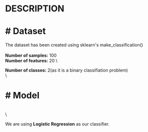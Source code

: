 # DESCRIPTION
# # Dataset
The dataset has been created using sklearn's make_classification()
\
\
**Number of samples:** 100
\
**Number of features:** 20
\

**Number of classes:** 2(as it is a binary classifiation problem)
\
\
# # Model
\
\

We are using **Logistic Regression** as our classifier.


